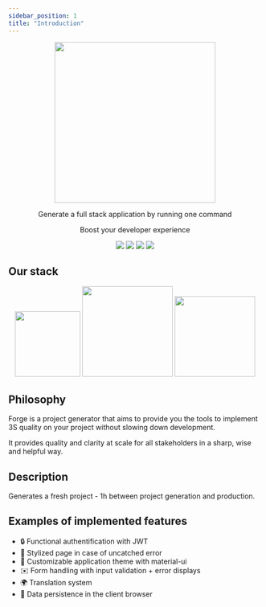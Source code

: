 ```yaml
---
sidebar_position: 1
title: "Introduction"
---
```


<p align="center"><img src='/img/forge.png' width="320"/></p>
<p align="center">Generate a full stack application by running one command</p>
<p align="center">Boost your developer experience</p>
<p align="center">
  <img src='https://img.shields.io/badge/days%20saved%20on%20average%20project-10-brightgreen.svg' />
  <img src='https://img.shields.io/badge/number%20of%20generated%20projects%20in%20prod-8-brightgreen.svg' />
  <img src='https://img.shields.io/badge/ADR%20written-2-brightgreen.svg' />
  <img src='https://img.shields.io/badge/contributors-28-brightgreen.svg'/>
</p>

## Our stack

<p align="center">
  <img src='/img/next_logo.png' width="130" style={{ margin: '20px' }}/>
  <img src='/img/django_logo.png' width="180" style={{ margin: '20px' }}/>
  <img src='/img/nest_logo.png' width="160" style={{ margin: '20px' }}/>
</p>

## Philosophy

Forge is a project generator that aims to provide you the tools to implement 3S quality on your project without slowing down development.

It provides quality and clarity at scale for all stakeholders in a sharp, wise and helpful way.

## Description

Generates a fresh project - 1h between project generation and production.

## Examples of implemented features

-   🔒 Functional authentification with JWT
-   💅 Stylized page in case of uncatched error
-   💅 Customizable application theme with material-ui
-   ✉️ Form handling with input validation + error displays
-   🌍 Translation system
-   🏪 Data persistence in the client browser
